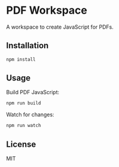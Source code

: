 # PDF Workspace

A workspace to create JavaScript for PDFs.

## Installation

```bash
npm install
```

## Usage

Build PDF JavaScript:

```bash
npm run build
```
Watch for changes:

```bash
npm run watch
```

## License

MIT